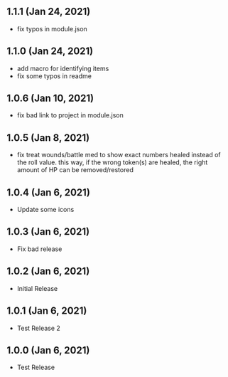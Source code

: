 ## 1.1.1 (Jan 24, 2021)

* fix typos in module.json

## 1.1.0 (Jan 24, 2021)

* add macro for identifying items
* fix some typos in readme

## 1.0.6 (Jan 10, 2021)

* fix bad link to project in module.json

## 1.0.5 (Jan 8, 2021)

* fix treat wounds/battle med to show exact numbers healed instead of the roll value. this way, if the wrong token(s) are healed, the right amount of HP can be removed/restored

## 1.0.4 (Jan 6, 2021)

* Update some icons

## 1.0.3 (Jan 6, 2021)

* Fix bad release

## 1.0.2 (Jan 6, 2021)

* Initial Release

## 1.0.1 (Jan 6, 2021)

* Test Release 2

## 1.0.0 (Jan 6, 2021)

* Test Release
